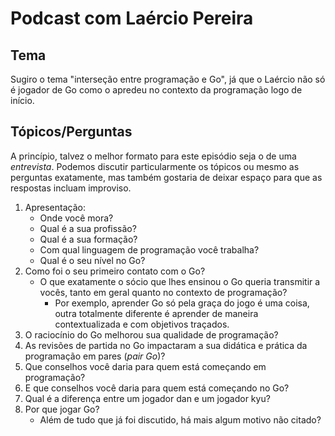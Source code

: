 # Podcast com Laércio Pereira

## Tema

Sugiro o tema "interseção entre programação e Go", já que o Laércio não só é jogador de Go como o apredeu no contexto da programação logo de início.

## Tópicos/Perguntas

A princípio, talvez o melhor formato para este episódio seja o de uma *entrevista*. Podemos discutir particularmente os tópicos ou mesmo as perguntas exatamente, mas também gostaria de deixar espaço para que as respostas incluam improviso.

1. Apresentação:
    - Onde você mora?
    - Qual é a sua profissão?
    - Qual é a sua formação?
    - Com qual linguagem de programação você trabalha?
    - Qual é o seu nível no Go?
1. Como foi o seu primeiro contato com o Go?
    - O que exatamente o sócio que lhes ensinou o Go queria transmitir a vocês, tanto em geral quanto no contexto de programação?
        - Por exemplo, aprender Go só pela graça do jogo é uma coisa, outra totalmente diferente é aprender de maneira contextualizada e com objetivos traçados.
1. O raciocínio do Go melhorou sua qualidade de programação?
1. As revisões de partida no Go impactaram a sua didática e prática da programação em pares (*pair Go*)?
1. Que conselhos você daria para quem está começando em programação?
1. E que conselhos você daria para quem está começando no Go?
1. Qual é a diferença entre um jogador dan e um jogador kyu?
1. Por que jogar Go?
    - Além de tudo que já foi discutido, há mais algum motivo não citado?
